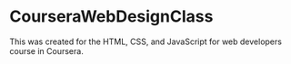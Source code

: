 # CourseraWebDesignClass
This was created for the HTML, CSS, and JavaScript for web developers course in Coursera.
